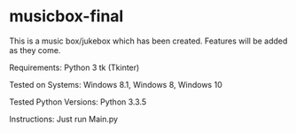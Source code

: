 # musicbox-final

This is a music box/jukebox which has been created. Features will be added as they come.

Requirements:
Python 3
tk (Tkinter)

Tested on Systems:
Windows 8.1,
Windows 8,
Windows 10

Tested Python Versions:
Python 3.3.5

Instructions:
Just run Main.py
